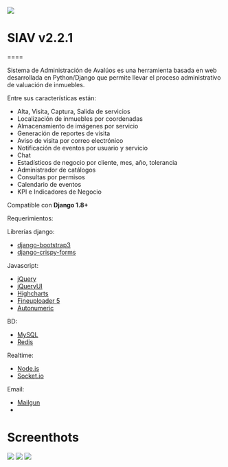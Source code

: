 ![](https://s3.amazonaws.com/codeship.io/badges/images/codeship-badge-weshipcode-black.png "")


# SIAV v2.2.1

====

Sistema de Administración de Avalúos es una herramienta basada en web desarrollada en Python/Django que permite llevar el proceso administrativo de valuación de inmuebles.

Entre sus características están:

* Alta, Visita, Captura, Salida de servicios
* Localización de inmuebles por coordenadas
* Almacenamiento de imágenes por servicio
* Generación de reportes de visita
* Aviso de visita por correo electrónico
* Notificación de eventos por usuario y servicio
* Chat
* Estadísticos de negocio por cliente, mes, año, tolerancia
* Administrador de catálogos
* Consultas por permisos
* Calendario de eventos
* KPI e Indicadores de Negocio

Compatible con **Django 1.8+**

Requerimientos:

Librerías django:
* [django-bootstrap3](https://github.com/dyve/django-bootstrap3)
* [django-crispy-forms](http://django-crispy-forms.readthedocs.org/en/latest/)

Javascript:
* [jQuery](http://jquery.com/)
* [jQueryUI](http://jqueryui.com/)
* [Highcharts](http://www.highcharts.com/)
* [Fineuploader 5](http://fineuploader.com/)
* [Autonumeric](http://www.decorplanit.com/plugin/)

BD:
* [MySQL](http://www.mysql.com/)
* [Redis](http://redis.io/)

Realtime:
* [Node.js](https://nodejs.org/)
* [Socket.io](http://socket.io/)

Email:
* [Mailgun](https://mailgun.com)
* 


# Screenthots

![](http://c1.staticflickr.com/9/8817/17941900958_4b46027a42_h.jpg)
![](c4.staticflickr.com/8/7673/18126232132_3c429452a7_b.jpg)
![](c1.staticflickr.com/9/8772/17510742683_2600877568_h.jpg)

